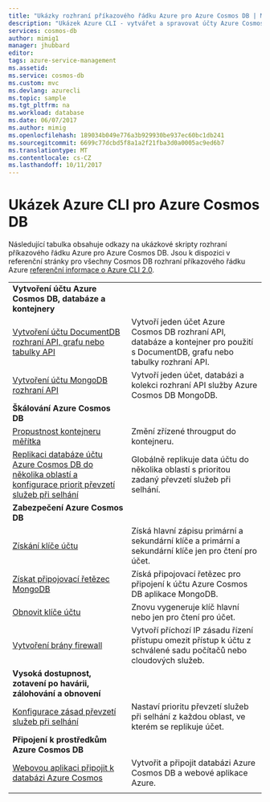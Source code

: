 ```yaml
---
title: "Ukázky rozhraní příkazového řádku Azure pro Azure Cosmos DB | Microsoft Docs"
description: "Ukázek Azure CLI - vytvářet a spravovat účty Azure Cosmos DB, databáze, kontejnery, oblasti a brány firewall."
services: cosmos-db
author: mimig1
manager: jhubbard
editor: 
tags: azure-service-management
ms.assetid: 
ms.service: cosmos-db
ms.custom: mvc
ms.devlang: azurecli
ms.topic: sample
ms.tgt_pltfrm: na
ms.workload: database
ms.date: 06/07/2017
ms.author: mimig
ms.openlocfilehash: 189034b049e776a3b929930be937ec60bc1db241
ms.sourcegitcommit: 6699c77dcbd5f8a1a2f21fba3d0a0005ac9ed6b7
ms.translationtype: MT
ms.contentlocale: cs-CZ
ms.lasthandoff: 10/11/2017
---
```

# <a name="azure-cli-samples-for-azure-cosmos-db"></a>Ukázek Azure CLI pro Azure Cosmos DB

Následující tabulka obsahuje odkazy na ukázkové skripty rozhraní příkazového řádku Azure pro Azure Cosmos DB. Jsou k dispozici v referenční stránky pro všechny Cosmos DB rozhraní příkazového řádku Azure [referenční informace o Azure CLI 2.0](https://docs.microsoft.com/cli/azure/cosmosdb).

| |  |
|---|---|
|**Vytvoření účtu Azure Cosmos DB, databáze a kontejnery**||
|[Vytvoření účtu DocumentDB rozhraní API, grafu nebo tabulky API](scripts/create-database-account-collections-cli.md?toc=%2fcli%2fazure%2ftoc.json)| Vytvoří jeden účet Azure Cosmos DB rozhraní API, databáze a kontejner pro použití s DocumentDB, grafu nebo tabulky rozhraní API. |
| [Vytvoření účtu MongoDB rozhraní API](scripts/create-mongodb-database-account-cli.md?toc=%2fcli%2fazure%2ftoc.json) | Vytvoří jeden účet, databázi a kolekci rozhraní API služby Azure Cosmos DB MongoDB. |
|**Škálování Azure Cosmos DB**||
| [Propustnost kontejneru měřítka](scripts/scale-collection-throughput-cli.md?toc=%2fcli%2fazure%2ftoc.json) | Změní zřízené througput do kontejneru.|
|[Replikaci databáze účtu Azure Cosmos DB do několika oblastí a konfigurace priorit převzetí služeb při selhání](scripts/scale-multiregion-cli.md?toc=%2fcli%2fazure%2ftoc.json)|Globálně replikuje data účtu do několika oblastí s prioritou zadaný převzetí služeb při selhání.|
|**Zabezpečení Azure Cosmos DB**||
| [Získání klíče účtu](scripts/secure-get-account-key-cli.md?toc=%2fcli%2fazure%2ftoc.json) | Získá hlavní zápisu primární a sekundární klíče a primární a sekundární klíče jen pro čtení pro účet.|
| [Získat připojovací řetězec MongoDB](scripts/secure-mongo-connection-string-cli.md?toc=%2fcli%2fazure%2ftoc.json) | Získá připojovací řetězec pro připojení k účtu Azure Cosmos DB aplikace MongoDB.|
|[Obnovit klíče účtu](scripts/secure-regenerate-key-cli.md?toc=%2fcli%2fazure%2ftoc.json)|Znovu vygeneruje klíč hlavní nebo jen pro čtení pro účet.|
|[Vytvoření brány firewall](scripts/create-firewall-cli.md?toc=%2fcli%2fazure%2ftoc.json)| Vytvoří příchozí IP zásadu řízení přístupu omezit přístup k účtu z schválené sadu počítačů nebo cloudových služeb.|
|**Vysoká dostupnost, zotavení po havárii, zálohování a obnovení**||
|[Konfigurace zásad převzetí služeb při selhání](scripts/ha-failover-policy-cli.md?toc=%2fcli%2fazure%2ftoc.json)|Nastaví prioritu převzetí služeb při selhání z každou oblast, ve kterém se replikuje účet.|
|**Připojení k prostředkům Azure Cosmos DB**||
|[Webovou aplikaci připojit k databázi Azure Cosmos](../app-service/scripts/app-service-cli-app-service-documentdb.md?toc=%2fcli%2fazure%2ftoc.json)|Vytvořit a připojit databázi Azure Cosmos DB a webové aplikace Azure.|
|||
